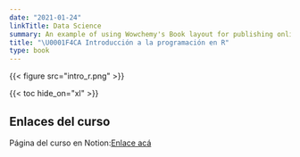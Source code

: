 ```yaml
---
date: "2021-01-24"
linkTitle: Data Science
summary: An example of using Wowchemy's Book layout for publishing online courses.
title: "\U0001F4CA Introducción a la programación en R"
type: book
---
```


{{< figure src="intro_r.png" >}}

{{< toc hide_on="xl" >}}

## Enlaces del curso

Página del curso en Notion:[Enlace acá](https://segana.notion.site/Curso-Introductorio-a-la-programaci-n-en-R-3481b6f07adb41a08f1958058ea8850e)


